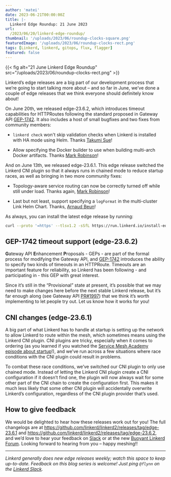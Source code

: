```yaml
---
author: 'matei'
date: 2023-06-21T00:00:00Z
title: |-
  Linkerd Edge Roundup: 21 June 2023
url:
  /2023/06/20/linkerd-edge-roundup/
thumbnail: '/uploads/2023/06/roundup-clocks-square.png'
featuredImage: '/uploads/2023/06/roundup-clocks-rect.png'
tags: [Linkerd, linkerd, gitops, flux, flagger]
featured: false
---
```


{{< fig
  alt="21 June Linkerd Edge Roundup"
  src="/uploads/2023/06/roundup-clocks-rect.png" >}}

Linkerd’s edge releases are a big part of our development process that we’re
going to start talking more about – and so far in June, we’ve done a couple of
edge releases that we think everyone should definitely know about!

On June 20th, we released edge-23.6.2, which introduces timeout capabilities
for HTTPRoutes following the standard proposed in Gateway API
[GEP-1742]. It also includes a
host of small bugfixes and two fixes from community members:

- `linkerd check` won't skip validation checks when Linkerd is installed with
  HA mode using Helm. Thanks [Takumi Sue]!

- Allow specifying the Docker builder to use when building multi-arch Docker
  artifacts. Thanks [Mark Robinson]!

And on June 13th, we released edge-23.6.1. This edge release switched the
Linkerd CNI plugin so that it always runs in chained mode to reduce startup
races, as well as bringing in two more community fixes:

- Topology-aware service routing can now be correctly turned off while still
under load. Thanks again, [Mark Robinson]!

- Last but not least, support specifying a `logFormat` in the multi-cluster
  Link Helm Chart. Thanks, [Arnaud Beun]!

As always, you can install the latest edge release by running:

```bash
curl --proto '=https' --tlsv1.2 -sSfL https://run.linkerd.io/install-edge | sh
```

[Takumi Sue]: https://github.com/mikutas
[Mark Robinson]: https://github.com/MarkSRobinson
[Arnaud Beun]: https://github.com/bunnybilou

## GEP-1742 timeout support (edge-23.6.2)

**G**ateway API **E**nhancement **P**roposals - GEPs - are part of the formal
process for modifying the Gateway API, and [GEP-1742] introduces the ability
to specify two kinds of timeouts in an HTTPRoute. Timeouts are an important
feature for reliability, so Linkerd has been following - and participating
in - this GEP with great interest.

Since it’s still in the “Provisional” state at present, it’s possible that we
may need to make changes here before the next stable Linkerd release, but it’s
far enough along (see Gateway API [PR#1997]) that we think it’s worth
implementing to let people try out. Let us know how it works for you!

[GEP-1742]: https://gateway-api.sigs.k8s.io/geps/gep-1742/
[PR#1997]: https://github.com/kubernetes-sigs/gateway-api/pull/1997

## CNI changes (edge-23.6.1)

A big part of what Linkerd has to handle at startup is setting up the network
to allow Linkerd to route within the mesh, which sometimes means using the
Linkerd CNI plugin. CNI plugins are tricky, especially when it comes to
ordering (as you learned if you watched the [Service Mesh Academy episode
about startup]!), and we’ve run across a few situations where race conditions
with the CNI plugin could result in problems.

To combat these race conditions, we’ve switched our CNI plugin to only use
chained mode. Instead of letting the Linkerd CNI plugin create a CNI
configuration if it doesn’t find one, the plugin will now always wait for some
other part of the CNI chain to create the configuration first. This makes it
much less likely that some other CNI plugin will accidentally overwrite
Linkerd’s configuration, regardless of the CNI plugin provider that’s used.

## How to give feedback

We would be delighted to hear how these releases work out for you! The full
changelogs are at
<https://github.com/linkerd/linkerd2/releases/tag/edge-23.6.1> and
<https://github.com/linkerd/linkerd2/releases/tag/edge-23.6.2>, and we’d love
to hear your feedback on [Slack](https://slack.linkerd.io) or at the new
[Buoyant Linkerd Forum](https://linkerd.buoyant.io). Looking forward to
hearing from you – happy meshing!!

[Service Mesh Academy episode about startup]: https://buoyant.io/service-mesh-academy/what-really-happens-at-startup

----

_Linkerd generally does new edge releases weekly; watch this space to keep up-to-date. Feedback on this blog series is welcome! Just ping `@flynn` on the [Linkerd Slack](https://slack.linkerd.io)._
